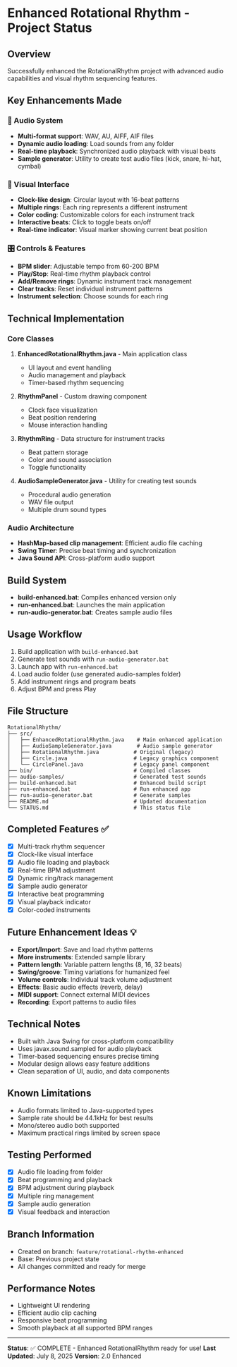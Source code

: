 # Enhanced Rotational Rhythm - Project Status

## Overview
Successfully enhanced the RotationalRhythm project with advanced audio capabilities and visual rhythm sequencing features.

## Key Enhancements Made

### 🎵 Audio System
- **Multi-format support**: WAV, AU, AIFF, AIF files
- **Dynamic audio loading**: Load sounds from any folder
- **Real-time playback**: Synchronized audio playback with visual beats
- **Sample generator**: Utility to create test audio files (kick, snare, hi-hat, cymbal)

### 🎨 Visual Interface
- **Clock-like design**: Circular layout with 16-beat patterns
- **Multiple rings**: Each ring represents a different instrument
- **Color coding**: Customizable colors for each instrument track
- **Interactive beats**: Click to toggle beats on/off
- **Real-time indicator**: Visual marker showing current beat position

### 🎛️ Controls & Features
- **BPM slider**: Adjustable tempo from 60-200 BPM
- **Play/Stop**: Real-time rhythm playback control
- **Add/Remove rings**: Dynamic instrument track management
- **Clear tracks**: Reset individual instrument patterns
- **Instrument selection**: Choose sounds for each ring

## Technical Implementation

### Core Classes
1. **EnhancedRotationalRhythm.java** - Main application class
   - UI layout and event handling
   - Audio management and playback
   - Timer-based rhythm sequencing

2. **RhythmPanel** - Custom drawing component
   - Clock face visualization
   - Beat position rendering
   - Mouse interaction handling

3. **RhythmRing** - Data structure for instrument tracks
   - Beat pattern storage
   - Color and sound association
   - Toggle functionality

4. **AudioSampleGenerator.java** - Utility for creating test sounds
   - Procedural audio generation
   - WAV file output
   - Multiple drum sound types

### Audio Architecture
- **HashMap-based clip management**: Efficient audio file caching
- **Swing Timer**: Precise beat timing and synchronization
- **Java Sound API**: Cross-platform audio support

## Build System
- **build-enhanced.bat**: Compiles enhanced version only
- **run-enhanced.bat**: Launches the main application
- **run-audio-generator.bat**: Creates sample audio files

## Usage Workflow
1. Build application with `build-enhanced.bat`
2. Generate test sounds with `run-audio-generator.bat`
3. Launch app with `run-enhanced.bat`
4. Load audio folder (use generated audio-samples folder)
5. Add instrument rings and program beats
6. Adjust BPM and press Play

## File Structure
```
RotationalRhythm/
├── src/
│   ├── EnhancedRotationalRhythm.java    # Main enhanced application
│   ├── AudioSampleGenerator.java        # Audio sample generator
│   ├── RotationalRhythm.java           # Original (legacy)
│   ├── Circle.java                     # Legacy graphics component
│   └── CirclePanel.java                # Legacy panel component
├── bin/                                # Compiled classes
├── audio-samples/                      # Generated test sounds
├── build-enhanced.bat                  # Enhanced build script
├── run-enhanced.bat                    # Run enhanced app
├── run-audio-generator.bat             # Generate samples
├── README.md                           # Updated documentation
└── STATUS.md                           # This status file
```

## Completed Features ✅
- [x] Multi-track rhythm sequencer
- [x] Clock-like visual interface
- [x] Audio file loading and playback
- [x] Real-time BPM adjustment
- [x] Dynamic ring/track management
- [x] Sample audio generator
- [x] Interactive beat programming
- [x] Visual playback indicator
- [x] Color-coded instruments

## Future Enhancement Ideas 💡
- **Export/Import**: Save and load rhythm patterns
- **More instruments**: Extended sample library
- **Pattern length**: Variable pattern lengths (8, 16, 32 beats)
- **Swing/groove**: Timing variations for humanized feel
- **Volume controls**: Individual track volume adjustment
- **Effects**: Basic audio effects (reverb, delay)
- **MIDI support**: Connect external MIDI devices
- **Recording**: Export patterns to audio files

## Technical Notes
- Built with Java Swing for cross-platform compatibility
- Uses javax.sound.sampled for audio playback
- Timer-based sequencing ensures precise timing
- Modular design allows easy feature additions
- Clean separation of UI, audio, and data components

## Known Limitations
- Audio formats limited to Java-supported types
- Sample rate should be 44.1kHz for best results
- Mono/stereo audio both supported
- Maximum practical rings limited by screen space

## Testing Performed
- [x] Audio file loading from folder
- [x] Beat programming and playback
- [x] BPM adjustment during playback
- [x] Multiple ring management
- [x] Sample audio generation
- [x] Visual feedback and interaction

## Branch Information
- Created on branch: `feature/rotational-rhythm-enhanced`
- Base: Previous project state
- All changes committed and ready for merge

## Performance Notes
- Lightweight UI rendering
- Efficient audio clip caching
- Responsive beat programming
- Smooth playback at all supported BPM ranges

---

**Status**: ✅ COMPLETE - Enhanced RotationalRhythm ready for use!
**Last Updated**: July 8, 2025
**Version**: 2.0 Enhanced
